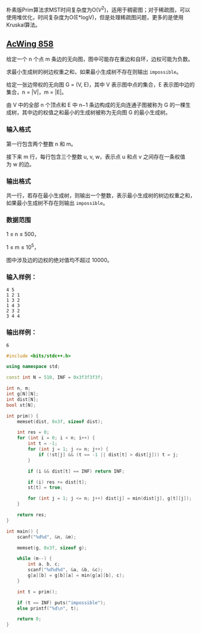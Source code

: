朴素版Prim算法求MST时间复杂度为O($V^2$)，适用于稠密图；对于稀疏图，可以使用堆优化，时间复杂度为O(E*logV)，但是处理稀疏图问题，更多的是使用Kruskal算法。

## [AcWing 858](https://www.acwing.com/problem/content/description/860/)

给定一个 n 个点 m 条边的无向图，图中可能存在重边和自环，边权可能为负数。

求最小生成树的树边权重之和，如果最小生成树不存在则输出 `impossible`。

给定一张边带权的无向图 G = (V, E)，其中 V 表示图中点的集合，E 表示图中边的集合，n = |V|，m = |E|。

由 V 中的全部 n 个顶点和 E 中 n−1 条边构成的无向连通子图被称为 G 的一棵生成树，其中边的权值之和最小的生成树被称为无向图 G 的最小生成树。

### **输入格式**

第一行包含两个整数 n 和 m。

接下来 m 行，每行包含三个整数 u, v, w，表示点 u 和点 v 之间存在一条权值为 w 的边。

### **输出格式**

共一行，若存在最小生成树，则输出一个整数，表示最小生成树的树边权重之和，如果最小生成树不存在则输出 `impossible`。

### **数据范围**

1 ≤ n ≤ 500，

1 ≤ m ≤ $10^5$，

图中涉及边的边权的绝对值均不超过 10000。

### **输入样例：**

```
4 5
1 2 1
1 3 2
1 4 3
2 3 2
3 4 4
```

### **输出样例：**

```
6
```

```cpp
#include <bits/stdc++.h>

using namespace std;

const int N = 510, INF = 0x3f3f3f3f;

int n, m;
int g[N][N];
int dist[N];
bool st[N];

int prim() {
    memset(dist, 0x3f, sizeof dist);

    int res = 0;
    for (int i = 0; i < n; i++) {
        int t = -1;
        for (int j = 1; j <= n; j++) {
            if (!st[j] && (t == -1 || dist[t] > dist[j])) t = j;
        }

        if (i && dist[t] == INF) return INF;

        if (i) res += dist[t];
        st[t] = true;

        for (int j = 1; j <= n; j++) dist[j] = min(dist[j], g[t][j]);
    }

    return res;
}

int main() {
    scanf("%d%d", &n, &m);

    memset(g, 0x3f, sizeof g);

    while (m--) {
        int a, b, c;
        scanf("%d%d%d", &a, &b, &c);
        g[a][b] = g[b][a] = min(g[a][b], c);
    }

    int t = prim();

    if (t == INF) puts("impossible");
    else printf("%d\n", t);

    return 0;
}
```